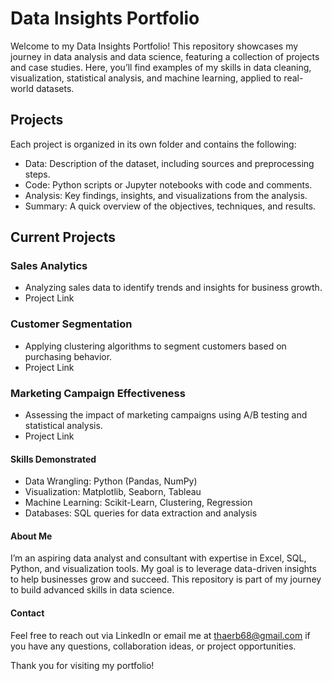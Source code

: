 # Data Insights Portfolio

Welcome to my Data Insights Portfolio! This repository showcases my journey in data analysis and data science, featuring a collection of projects and case studies. Here, you’ll find examples of my skills in data cleaning, visualization, statistical analysis, and machine learning, applied to real-world datasets.

## Projects
Each project is organized in its own folder and contains the following:
- Data: Description of the dataset, including sources and preprocessing steps.
- Code: Python scripts or Jupyter notebooks with code and comments.
- Analysis: Key findings, insights, and visualizations from the analysis.
- Summary: A quick overview of the objectives, techniques, and results.

## Current Projects

### Sales Analytics
- Analyzing sales data to identify trends and insights for business growth.
- Project Link

### Customer Segmentation
- Applying clustering algorithms to segment customers based on purchasing behavior.
- Project Link

### Marketing Campaign Effectiveness
- Assessing the impact of marketing campaigns using A/B testing and statistical analysis.
- Project Link

#### Skills Demonstrated
- Data Wrangling: Python (Pandas, NumPy)
- Visualization: Matplotlib, Seaborn, Tableau
- Machine Learning: Scikit-Learn, Clustering, Regression
- Databases: SQL queries for data extraction and analysis

#### About Me
I’m an aspiring data analyst and consultant with expertise in Excel, SQL, Python, and visualization tools. My goal is to leverage data-driven insights to help businesses grow and succeed. This repository is part of my journey to build advanced skills in data science.

#### Contact
Feel free to reach out via LinkedIn or email me at thaerb68@gmail.com if you have any questions, collaboration ideas, or project opportunities.

Thank you for visiting my portfolio!

